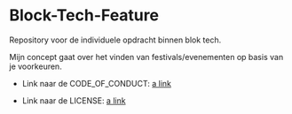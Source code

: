 # Block-Tech-Feature
Repository voor de individuele opdracht binnen blok tech.

Mijn concept gaat over het vinden van festivals/evenementen op basis van je voorkeuren.

* Link naar de CODE_OF_CONDUCT:
[a link](https://github.com/thimogagliano/Block-Tech-Feature/edit/main/CODE_OF_CONDUCT.txt)

* Link naar de LICENSE: 
[a link](https://github.com/thimogagliano/Block-Tech-Feature/edit/main/LICENSE.txt)

